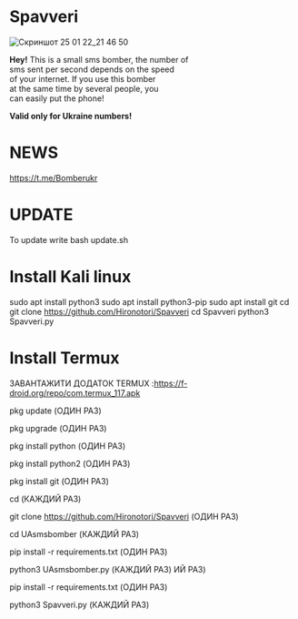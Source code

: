 # Spavveri

![Скриншот 25 01 22_21 46 50](https://user-images.githubusercontent.com/81866681/151057665-a5a9f411-2966-4fea-b79b-956a921ebfee.png)

<b>Hey!</b>
This is a small sms bomber, the number of<br/>
sms sent per second depends on the speed<br/>
of your internet. If you use this bomber<br/>
at the same time  by several people, you<br/>
can easily put the phone!

<b>Valid only for Ukraine numbers!</b>

# NEWS

</b>https://t.me/Bomberukr</b>

# UPDATE

To update write
bash update.sh

# Install Kali linux

sudo apt install python3
sudo apt install python3-pip
sudo apt install git
cd
git clone https://github.com/Hironotori/Spavveri
cd Spavveri
python3 Spavveri.py

# Install Termux

ЗАВАНТАЖИТИ ДОДАТОК TERMUX :https://f-droid.org/repo/com.termux_117.apk

pkg update    (ОДИН РАЗ)

pkg upgrade   (ОДИН РАЗ)

pkg install python   (ОДИН РАЗ)

pkg install python2  (ОДИН РАЗ)

pkg install git      (ОДИН РАЗ)

cd                   (КАЖДИЙ РАЗ)

git clone https://github.com/Hironotori/Spavveri     (ОДИН РАЗ)

cd UAsmsbomber  (КАЖДИЙ РАЗ)

pip install -r requirements.txt     (ОДИН РАЗ)

python3 UAsmsbomber.py                 (КАЖДИЙ РАЗ)
ИЙ РАЗ)

pip install -r requirements.txt     (ОДИН РАЗ)

python3 Spavveri.py                 (КАЖДИЙ РАЗ)
